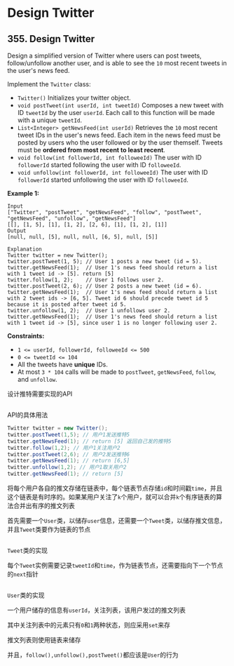 # Design Twitter

## 355. Design Twitter

Design a simplified version of Twitter where users can post tweets, follow/unfollow another user, and is able to see the `10` most recent tweets in the user's news feed.

Implement the `Twitter` class:

- `Twitter()` Initializes your twitter object.
- `void postTweet(int userId, int tweetId)` Composes a new tweet with ID `tweetId` by the user `userId`. Each call to this function will be made with a unique `tweetId`.
- `List<Integer> getNewsFeed(int userId)` Retrieves the `10` most recent tweet IDs in the user's news feed. Each item in the news feed must be posted by users who the user followed or by the user themself. Tweets must be **ordered from most recent to least recent**.
- `void follow(int followerId, int followeeId)` The user with ID `followerId` started following the user with ID `followeeId`.
- `void unfollow(int followerId, int followeeId)` The user with ID `followerId` started unfollowing the user with ID `followeeId`.

 

**Example 1:**

```
Input
["Twitter", "postTweet", "getNewsFeed", "follow", "postTweet", "getNewsFeed", "unfollow", "getNewsFeed"]
[[], [1, 5], [1], [1, 2], [2, 6], [1], [1, 2], [1]]
Output
[null, null, [5], null, null, [6, 5], null, [5]]

Explanation
Twitter twitter = new Twitter();
twitter.postTweet(1, 5); // User 1 posts a new tweet (id = 5).
twitter.getNewsFeed(1);  // User 1's news feed should return a list with 1 tweet id -> [5]. return [5]
twitter.follow(1, 2);    // User 1 follows user 2.
twitter.postTweet(2, 6); // User 2 posts a new tweet (id = 6).
twitter.getNewsFeed(1);  // User 1's news feed should return a list with 2 tweet ids -> [6, 5]. Tweet id 6 should precede tweet id 5 because it is posted after tweet id 5.
twitter.unfollow(1, 2);  // User 1 unfollows user 2.
twitter.getNewsFeed(1);  // User 1's news feed should return a list with 1 tweet id -> [5], since user 1 is no longer following user 2.
```

 

**Constraints:**

- `1 <= userId, followerId, followeeId <= 500`
- `0 <= tweetId <= 104`
- All the tweets have **unique** IDs.
- At most `3 * 104` calls will be made to `postTweet`, `getNewsFeed`, `follow`, and `unfollow`.

设计推特需要实现的API

```cpp

```

API的具体用法

```java
Twitter twitter = new Twitter();
twitter.postTweet(1,5); // 用户1发送推特5
twitter.getNewsFeed(1); // return [5] 返回自己发的推特5
twitter.follow(1,2); // 用户1关注用户2
twitter.postTweet(2,6); // 用户2发送推特6
twitter.getNewsFeed(1); // return [6,5]
twitter.unfollow(1,2); // 用户1取关用户2
twitter.getNewsFeed(1); // return [5]
```

将每个用户各自的推文存储在链表中，每个链表节点存储`id`和时间戳`time`，并且这个链表是有时序的。如果某用户关注了`k`个用户，就可以合并`k`个有序链表的算法合并出有序的推文列表

首先需要一个`User`类，以储存`user`信息，还需要一个`Tweet`类，以储存推文信息，并且`Tweet`类要作为链表的节点

```cpp

```

`Tweet`类的实现

每个`Tweet`实例需要记录`tweetId`和`time`，作为链表节点，还需要指向下一个节点的`next`指针

```cpp

```

`User`类的实现

一个用户储存的信息有`userId`，关注列表，该用户发过的推文列表

其中关注列表中的元素只有`0`和`1`两种状态，则应采用`set`来存

推文列表则使用链表来储存

并且，`follow(),unfollow(),postTweet()`都应该是`User`的行为

```cpp

```

```cpp

```

